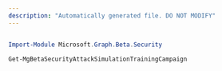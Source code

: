 ```yaml
---
description: "Automatically generated file. DO NOT MODIFY"
---
```


```powershell

Import-Module Microsoft.Graph.Beta.Security

Get-MgBetaSecurityAttackSimulationTrainingCampaign

```